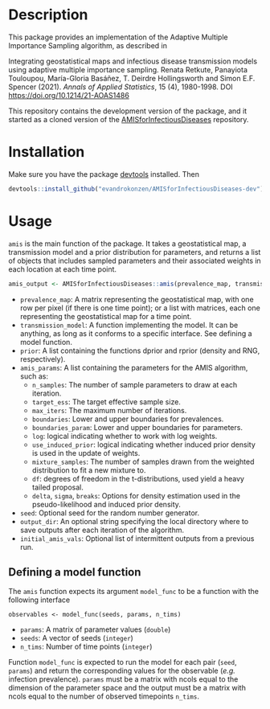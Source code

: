 # Description

This package provides an implementation of the Adaptive Multiple
Importance Sampling algorithm, as described in 

Integrating geostatistical maps and infectious disease transmission models using adaptive multiple importance sampling.
Renata Retkute, Panayiota Touloupou, María-Gloria Basáñez, T. Deirdre Hollingsworth and Simon E.F. Spencer (2021).
_Annals of Applied Statistics_, 15 (4), 1980-1998. DOI https://doi.org/10.1214/21-AOAS1486 

This repository contains the development version of the package, and it started as a cloned version of the [AMISforInfectiousDiseases](https://github.com/drsimonspencer/AMISforInfectiousDiseases) repository.

# Installation

Make sure you have the package [devtools](https://devtools.r-lib.org/)
installed. Then

```R
devtools::install_github("evandrokonzen/AMISforInfectiousDiseases-dev")
```

# Usage

`amis` is the main function of the package. It takes a
geostatistical map, a transmission model and a prior distribution for parameters, 
and returns a list of objects that includes sampled parameters and their associated weights 
in each location at each time point.

```R
amis_output <- AMISforInfectiousDiseases::amis(prevalence_map, transmission_model, prior, amis_params)
```

- `prevalence_map`: A matrix representing the geostatistical map, with one
  row per pixel (if there is one time point); or a list with matrices, 
  each one representing the geostatistical map for a time point.
- `transmission_model`: A function implementing the model. It can be anything, as
  long as it conforms to a specific interface. See defining a model
  function.
- `prior`: A list containing the functions dprior and rprior (density and RNG, respectively).
- `amis_params`: A list containing the parameters for the AMIS algorithm, such as:
  - `n_samples`: The number of sample parameters to draw at each iteration.
  - `target_ess`: The target effective sample size.
  - `max_iters`: The maximum number of iterations.
  - `boundaries`: Lower and upper boundaries for prevalences.
  - `boundaries_param`: Lower and upper boundaries for parameters.
  - `log`: logical indicating whether to work with log weights.
  - `use_induced_prior`: logical indicating whether induced prior density is used in the update of weights.
  - `mixture_samples`: The number of samples drawn from the weighted distribution to fit a new mixture to.
  - `df`: degrees of freedom in the t-distributions, used yield a heavy tailed proposal.
  - `delta`, `sigma`, `breaks`: Options for density estimation used in the pseudo-likelihood and induced prior density.
- `seed`: Optional seed for the random number generator.
- `output_dir`: An optional string specifying the local directory where to save outputs after each iteration of the algorithm.
- `initial_amis_vals`: Optional list of intermittent outputs from a previous run.
  
  
## Defining a model function

The `amis` function expects its argument `model_func` to be a function with the 
following interface

```
observables <- model_func(seeds, params, n_tims)
```

- `params`: A matrix of parameter values (`double`) 
- `seeds`: A vector of seeds (`integer`)
- `n_tims`: Number of time points (`integer`)

Function `model_func` is expected to run the model for each pair
(`seed`, `params`) and return the corresponding values for the
observable (_e.g._ infection prevalence). `params` must be a matrix
with ncols equal to the dimension of the parameter space and the output
must be a matrix with ncols equal to the number of observed timepoints `n_tims`.
